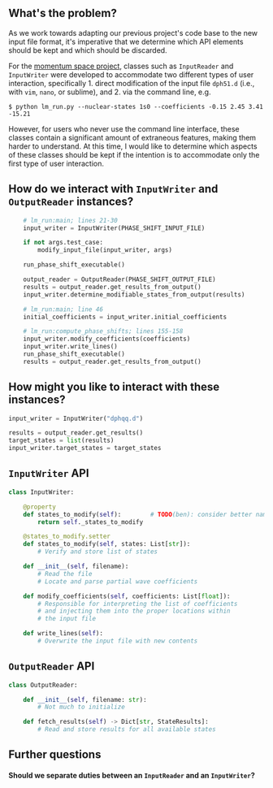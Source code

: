 
## What's the problem?

As we work towards adapting our previous project's code base to the new
input file format, it's imperative that we determine which API elements
should be kept and which should be discarded.

For the [momentum space project][momentum], classes such as `InputReader` and
`InputWriter` were developed to accommodate two different types of user
interaction, specifically
    1. direct modification of the input file `dph51.d` (i.e., with `vim`,
       `nano`, or sublime), and
    2. via the command line, e.g.
```
$ python lm_run.py --nuclear-states 1s0 --coefficients -0.15 2.45 3.41 -15.21
```

However, for users who never use the command line interface, these classes
contain a significant amount of extraneous features, making them harder to
understand. At this time, I would like to determine which aspects of these
classes should be kept if the intention is to accommodate only the first type
of user interaction.

[momentum]: https://github.com/pricebenjamin/phase-shift-analysis

## How do we interact with `InputWriter` and `OutputReader` instances?

```python
    # lm_run:main; lines 21-30
    input_writer = InputWriter(PHASE_SHIFT_INPUT_FILE)

    if not args.test_case:
        modify_input_file(input_writer, args)

    run_phase_shift_executable()

    output_reader = OutputReader(PHASE_SHIFT_OUTPUT_FILE)
    results = output_reader.get_results_from_output()
    input_writer.determine_modifiable_states_from_output(results)
```

```python
    # lm_run:main; line 46
    initial_coefficients = input_writer.initial_coefficients
```

```python
    # lm_run:compute_phase_shifts; lines 155-158
    input_writer.modify_coefficients(coefficients)
    input_writer.write_lines()
    run_phase_shift_executable()
    results = output_reader.get_results_from_output()
```

## How might you like to interact with these instances?

```python
input_writer = InputWriter("dphqq.d")

results = output_reader.get_results()
target_states = list(results)
input_writer.target_states = target_states
```

## `InputWriter` API

```python
class InputWriter:

    @property
    def states_to_modify(self):        # TODO(ben): consider better name
        return self._states_to_modify

    @states_to_modify.setter
    def states_to_modify(self, states: List[str]):
        # Verify and store list of states

    def __init__(self, filename):
        # Read the file
        # Locate and parse partial wave coefficients

    def modify_coefficients(self, coefficients: List[float]):
        # Responsible for interpreting the list of coefficients
        # and injecting them into the proper locations within
        # the input file

    def write_lines(self):
        # Overwrite the input file with new contents
```

## `OutputReader` API

```python
class OutputReader:

    def __init__(self, filename: str):
        # Not much to initialize

    def fetch_results(self) -> Dict[str, StateResults]:
        # Read and store results for all available states
```

## Further questions

#### Should we separate duties between an `InputReader` and an `InputWriter`?
